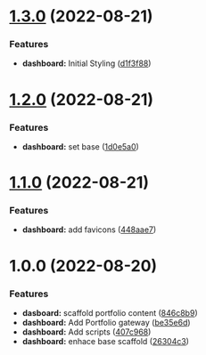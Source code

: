 # [1.3.0](https://github.com/TimDMorris/InWhichILearnReact/compare/v1.2.0...v1.3.0) (2022-08-21)


### Features

* **dashboard:** Initial Styling ([d1f3f88](https://github.com/TimDMorris/InWhichILearnReact/commit/d1f3f88011c552c4621e1177a78bd75b95bbe6ed))

# [1.2.0](https://github.com/TimDMorris/InWhichILearnReact/compare/v1.1.0...v1.2.0) (2022-08-21)


### Features

* **dashboard:** set base ([1d0e5a0](https://github.com/TimDMorris/InWhichILearnReact/commit/1d0e5a07b13643587ada2546265e4390cc3c71c1))

# [1.1.0](https://github.com/TimDMorris/InWhichILearnReact/compare/v1.0.0...v1.1.0) (2022-08-21)


### Features

* **dashboard:** add favicons ([448aae7](https://github.com/TimDMorris/InWhichILearnReact/commit/448aae78921ae67f4bf6aac54e5b4aca4ca0633e))

# 1.0.0 (2022-08-20)


### Features

* **dasboard:** scaffold portfolio content ([846c8b9](https://github.com/TimDMorris/InWhichILearnReact/commit/846c8b92054a6be0794a2ff38dee3c563cfc0508))
* **dashboard:** Add Portfolio gateway ([be35e6d](https://github.com/TimDMorris/InWhichILearnReact/commit/be35e6d97ba49c40cf7fd8101a5dcbb220250039))
* **dashboard:** Add scripts ([407c968](https://github.com/TimDMorris/InWhichILearnReact/commit/407c968bfcdc434437140ce95d11d86585676c9c))
* **dashboard:** enhace base scaffold ([26304c3](https://github.com/TimDMorris/InWhichILearnReact/commit/26304c3732307ed27c4213aed8a67b7eafe584ae))
